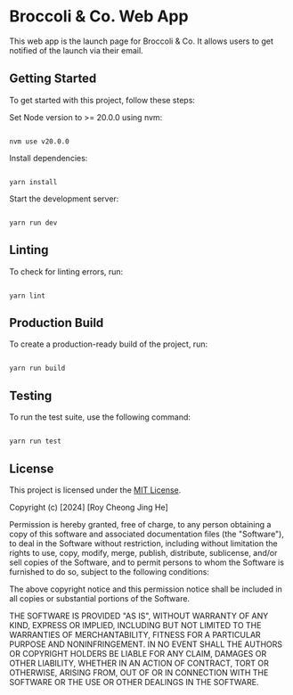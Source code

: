 # Broccoli & Co. Web App

This web app is the launch page for Broccoli & Co. It allows users to get notified of the launch via their email.

## Getting Started

To get started with this project, follow these steps:

Set Node version to >= 20.0.0 using nvm:

```

nvm use v20.0.0

```

Install dependencies:

```

yarn install

```

Start the development server:

```

yarn run dev

```

## Linting

To check for linting errors, run:

```

yarn lint

```

## Production Build

To create a production-ready build of the project, run:

```

yarn run build

```

## Testing

To run the test suite, use the following command:

```

yarn run test

```

## License

This project is licensed under the [MIT License](LICENSE).

Copyright (c) [2024] [Roy Cheong Jing He]

Permission is hereby granted, free of charge, to any person obtaining a copy
of this software and associated documentation files (the "Software"), to deal
in the Software without restriction, including without limitation the rights
to use, copy, modify, merge, publish, distribute, sublicense, and/or sell
copies of the Software, and to permit persons to whom the Software is
furnished to do so, subject to the following conditions:

The above copyright notice and this permission notice shall be included in all
copies or substantial portions of the Software.

THE SOFTWARE IS PROVIDED "AS IS", WITHOUT WARRANTY OF ANY KIND, EXPRESS OR
IMPLIED, INCLUDING BUT NOT LIMITED TO THE WARRANTIES OF MERCHANTABILITY,
FITNESS FOR A PARTICULAR PURPOSE AND NONINFRINGEMENT. IN NO EVENT SHALL THE
AUTHORS OR COPYRIGHT HOLDERS BE LIABLE FOR ANY CLAIM, DAMAGES OR OTHER
LIABILITY, WHETHER IN AN ACTION OF CONTRACT, TORT OR OTHERWISE, ARISING FROM,
OUT OF OR IN CONNECTION WITH THE SOFTWARE OR THE USE OR OTHER DEALINGS IN THE
SOFTWARE.
